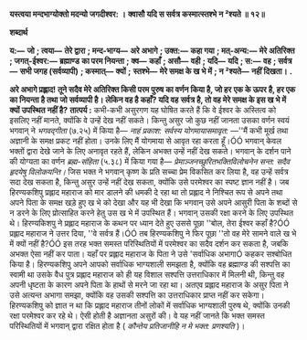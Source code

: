 **यस्त्वया मन्दभाग्योक्तो मदन्यो जगदीश्वर: ।** **क्वासौ यदि स सर्वत्र कस्मात्स्तश्भे न ²श्यते ॥ १२॥** 

**शब्दार्थ** 

**य:—** **जो** **; त्वया—** **तेरे द्वारा** **; मन्द-भाग्य—** **अरे अभागे** **; उक्त:—** **कहा गया** **; मत्-अन्य:—** **मेरे अतिरिक्त** **; जगत्-ईश्वर:—** **ब्रह्माण्ड** **का परम नियन्ता** **; क्व—** **कहाँ** **; असौ—** **वही** **; यदि—** **यदि** **; स:—** **वह** **; सर्वत्र—** **सभी जगह (सर्वव्यापी)** **; कस्मात्—** **क्यों** **;** **स्तश्भे—** **मेरे समक्ष के ख भे में** **; न ²श्यते—** **नहीं दिखता।** **.** 

**अरे अभागे प्रह्लाद! तूने सदैव मेरे अतिरिक्त किसी परम पुरुष का वर्णन किया है, जो हर** **एक के ऊपर है, हर एक का नियन्ता है तथा जो सर्वव्यापी है। लेकिन वह है कहाँ? यदि वह** **सर्वत्र है, तो वह मेरे समक्ष के इस ख भे में क्यों उपस्थित नहीं है?** **तात्पर्य :** कभी-कभी असुरगण यह घोषित करते हैं कि वे ईश्वर के अस्तित्व को इसलिए नहीं मानते, क्योंकि वे उन्हें देख नहीं सकते। किन्तु असुर जो कुछ नहीं जानता उसका वर्णन स्वयं भगवान् ने *भगवद्गीता* (७.२५) में किया है— *नाहं प्रकाश: सर्वस्य योगमायासमावृत:* —''मैं कभी मूर्ख तथा अज्ञानी के समक्ष प्रकट नहीं होता। उनके लिए मैं योगमाया से आवृत रहा करता हूँ।ÓÓ भगवान् केवल भक्तों द्वारा देखे जाने के लिए अनावृत रहते हैं, लेकिन अभक्त उन्हें नहीं देख सकते। भगवान् के दर्शन पाने की योग्यता का वर्णन *ब्रह्म-संहिता* (५.३८) में किया गया है— *प्रेमाञ्जनच्छुरितभक्तिविलोचनेन* *सन्त: सदैव हृदयेषु विलोकयन्ति।* जिस भक्त ने भगवान् कृष्ण के प्रति सच्चा प्रेम विकसित कर लिया है, वह उन्हें सर्वत्र सदा देख सकता है, किन्तु असुर उन्हें नहीं देख सकता, क्योंकि उसे परमेश्वर का स्पष्ट ज्ञान नहीं है। जब हिरण्यकशिपु प्रह्लाद महाराज को मार डालने की धमकी दे रहा था तो प्रह्लाद ने निश्चित रूप से अपने तथा अपने पिता के समक्ष खड़े हुए ख भे को देखा और यह भी देखा कि भगवान् उसे अपने आसुरी पिता के शब्दों से न डरने के लिए प्रोत्साहित करने हेतु उस ख भे में उपस्थित हैं। भगवान् उसकी रक्षा करने के लिए उपस्थित थे। हिरण्यकिशपु ने प्रह्लाद महाराज के कथन पर ध्यान देते हुए उससे पूछा ''बोल, तेरा ईश्वर कहाँ है?ÓÓ प्रह्लाद महाराज ने उत्तर दिया, ''वे सर्वत्र हैं।ÓÓ तब हिरण्यकशिपु ने फिर पूछा ''तो वह मेरे सामने वाले ख भे में क्यों नहीं है?ÓÓ इस तरह भक्त समस्त परिस्थितियों में परमेश्वर का सदैव दर्शन कर सकता है, जबकि अभक्त ऐसा नहीं कर पाता। यहाँ पर प्रह्लाद महाराज के पिता ने उसे 'सर्वाधिक अभागाÓ कहकर सश्बोधित किया है। हिरण्यकशिपु अपने आपको सर्वाधिक भाग्यशाली समझता है, क्योंकि वह ब्रह्माण्ड की सश्पत्ति का स्वामी था उसके वैध पुत्र प्रह्लाद महाराज को ही यह विशाल सश्पत्ति उत्तराधिकार में मिलनी थी, किन्तु वह अपनी धृष्टता के कारण अपने पिता के हाथों से मरने जा रहा था। अतएव प्रह्लाद महाराज के असुर पिता ने उसे अत्यन्त अभागा समझा, क्योंकि वह उसकी सश्पत्ति का उत्तराधिकार प्राप्त नहीं कर सकेगा। हिरण्यकशिपु को ज्ञात न था कि प्रह्लाद महाराज तीनों लोकों में सर्वाधिक भाग्यशाली पुरुष थे, क्योंकि उनकी रक्षा परमेश्वर कर रहे थे। ऐसी होती है अज्ञानता असुरों की। वे यह नहीं जानते कि भक्त समस्त परिस्थितियों में भगवान् द्वारा रक्षित होता है ( *कौन्तेय प्रतिजानीहि न मे भक्त: प्रणश्यति* )।  